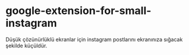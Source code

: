 # google-extension-for-small-instagram
 Düşük çözünürlüklü ekranlar için instagram postlarını ekranınıza sığacak şekilde küçüldür.
